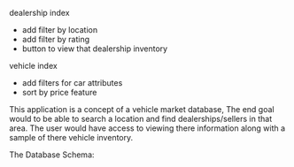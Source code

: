 dealership index
- add filter by location
- add filter by rating
- button to view that dealership inventory

vehicle index
- add filters for car attributes
- sort by price feature

This application is a concept of a vehicle market database, The end goal would to be able to search a location and find dealerships/sellers in that area. The user would have access to viewing there information along with a sample of there vehicle inventory.

The Database Schema:

